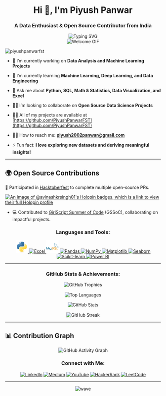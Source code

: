 <h1 align="center">Hi 👋, I'm Piyush Panwar</h1>
<h3 align="center">A Data Enthusiast & Open Source Contributor from India</h3>

<div align="center">
  <img src="https://readme-typing-svg.herokuapp.com?font=Fira+Code&size=22&duration=4000&pause=1000&color=F75C7E&center=true&vCenter=true&width=550&lines=Passionate+about+Data+Science+and+ML;Open+Source+Contributor+%26+Collaborator;Lifelong+Learner+%F0%9F%92%A1" alt="Typing SVG" />
</div>

<div align="center">
  <img src="https://media.giphy.com/media/dWesBcTLavkZuG35MI/giphy.gif" width="600" height="300" alt="Welcome GIF" />
</div>


<p align="left"> 
  <img src="https://komarev.com/ghpvc/?username=piyushpanwarfst&label=Profile%20views&color=0e75b6&style=flat" alt="piyushpanwarfst" /> 
</p>

- 🔭 I’m currently working on **Data Analysis and Machine Learning Projects**

- 🌱 I’m currently learning **Machine Learning, Deep Learning, and Data Engineering**

- 💬 Ask me about **Python, SQL, Math & Statistics, Data Visualization, and Excel**

- 👯‍♂️ I’m looking to collaborate on **Open Source Data Science Projects**

- 👨‍💻 All of my projects are available at [https://github.com/PiyushPanwarFST](https://github.com/PiyushPanwarFST)

- 👨‍✈️ How to reach me: **piyush2002panwar@gmail.com**

- ⚡ Fun fact: **I love exploring new datasets and deriving meaningful insights!**

---

## 🌍 Open Source Contributions

🌟 Participated in [Hacktoberfest](https://www.holopin.io/@piyushpanwarfst#badges) to complete multiple open-source PRs.

 [![An image of @avinashkrsingh01's Holopin badges, which is a link to view their full Holopin profile](https://holopin.me/avinashkrsingh01)](https://holopin.io/@avinashkrsingh01)

  - 💻 Contributed to [GirlScript Summer of Code](https://in.linkedin.com/company/girlscriptsoc) (GSSoC), collaborating on impactful projects.


<h3 align="center">Languages and Tools:</h3>
<p align="center">
  <a href="https://www.python.org/" target="_blank" rel="noreferrer">
    <img src="https://raw.githubusercontent.com/devicons/devicon/master/icons/python/python-original.svg" alt="Python" width="40" height="40"/>
  </a>
  <a href="https://www.microsoft.com/en-us/microsoft-365/excel" target="_blank" rel="noreferrer">
    <img src="https://cdn.worldvectorlogo.com/logos/microsoft-excel-2013.svg" alt="Excel" width="40" height="40"/>
  </a>
  <a href="https://www.mysql.com/" target="_blank" rel="noreferrer">
    <img src="https://raw.githubusercontent.com/devicons/devicon/master/icons/mysql/mysql-original-wordmark.svg" alt="MySQL" width="40" height="40"/>
  </a>
  <a href="https://pandas.pydata.org/" target="_blank" rel="noreferrer">
    <img src="https://upload.wikimedia.org/wikipedia/commons/e/ed/Pandas_logo.svg" alt="Pandas" width="40" height="40"/>
  </a>
  <a href="https://numpy.org/" target="_blank" rel="noreferrer">
    <img src="https://upload.wikimedia.org/wikipedia/commons/3/31/NumPy_logo_2020.svg" alt="NumPy" width="40" height="40"/>
  </a>
  <a href="https://matplotlib.org/" target="_blank" rel="noreferrer">
    <img src="https://upload.wikimedia.org/wikipedia/commons/8/84/Matplotlib_icon.svg" alt="Matplotlib" width="40" height="40"/>
  </a>
  <a href="https://seaborn.pydata.org/" target="_blank" rel="noreferrer">
    <img src="https://seaborn.pydata.org/_images/logo-wide-lightbg.svg" alt="Seaborn" width="100" height="40"/>
  </a>
  <a href="https://scikit-learn.org/" target="_blank" rel="noreferrer">
    <img src="https://upload.wikimedia.org/wikipedia/commons/0/05/Scikit_learn_logo_small.svg" alt="Scikit-learn" width="40" height="40"/>
  </a>
  <a href="https://powerbi.microsoft.com/" target="_blank" rel="noreferrer">
    <img src="https://www.vectorlogo.zone/logos/microsoft_powerbi/microsoft_powerbi-icon.svg" alt="Power BI" width="40" height="40"/>
  </a>
</p>

---

<h3 align="center">GitHub Stats & Achievements:</h3>
<p align="center">
  <img src="https://github-profile-trophy.vercel.app/?username=piyushpanwarfst&theme=radical&no-frame=true&margin-w=15&column=7" alt="GitHub Trophies" />
</p>

<p align="center">
  <img align="center" src="https://github-readme-stats.vercel.app/api/top-langs?username=piyushpanwarfst&show_icons=true&locale=en&layout=compact&theme=radical" alt="Top Languages" />
</p>

<p align="center">
  <img align="center" src="https://github-readme-stats.vercel.app/api?username=piyushpanwarfst&show_icons=true&locale=en&theme=radical" alt="GitHub Stats" />
</p>

<p align="center">
  <img align="center" src="https://github-readme-streak-stats.herokuapp.com/?user=piyushpanwarfst&theme=radical" alt="GitHub Streak" />
</p>

---

## 📊 Contribution Graph
<p align="center">
  <img src="https://github-readme-activity-graph.vercel.app/graph?username=piyushpanwarfst&theme=radical" alt="GitHub Activity Graph" />
</p>

<h3 align="center">Connect with Me:</h3>
<p align="center">
  <a href="https://linkedin.com/in/piyushpanwar" target="blank">
    <img align="center" src="https://raw.githubusercontent.com/rahuldkjain/github-profile-readme-generator/master/src/images/icons/Social/linked-in-alt.svg" alt="LinkedIn" height="30" width="40" />
  </a>
  <a href="https://medium.com/@piyushpanwar" target="blank">
    <img align="center" src="https://raw.githubusercontent.com/rahuldkjain/github-profile-readme-generator/master/src/images/icons/Social/medium.svg" alt="Medium" height="30" width="40" />
  </a>
  <a href="https://www.youtube.com/channel/UCmq8cKCE8LpPOSaIOf8CbXw" target="blank">
    <img align="center" src="https://raw.githubusercontent.com/rahuldkjain/github-profile-readme-generator/master/src/images/icons/Social/youtube.svg" alt="YouTube" height="30" width="40" />
  </a>
  <a href="https://www.hackerrank.com/piyush2002panwar" target="blank">
    <img align="center" src="https://raw.githubusercontent.com/rahuldkjain/github-profile-readme-generator/master/src/images/icons/Social/hackerrank.svg" alt="HackerRank" height="30" width="40" />
  </a>
  <a href="https://www.leetcode.com/piyush12341" target="blank">
    <img align="center" src="https://raw.githubusercontent.com/rahuldkjain/github-profile-readme-generator/master/src/images/icons/Social/leet-code.svg" alt="LeetCode" height="30" width="40" />
  </a>
</p>

---

<div align="center">
  <img src="https://github.com/piyushpanwarfst/piyushpanwarfst/raw/main/assets/wave.gif" alt="wave" width="400"/>
</div>




